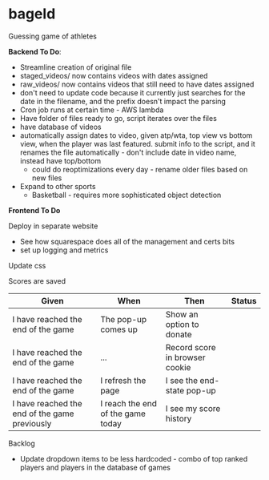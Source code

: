 # bageld
Guessing game of athletes

**Backend To Do**:
* Streamline creation of original file
 * staged_videos/ now contains videos with dates assigned
 * raw_videos/ now contains videos that still need to have dates assigned
 * don't need to update code because it currently just searches for the date in the filename, and the prefix doesn't impact the parsing
* Cron job runs at certain time - AWS lambda
* Have folder of files ready to go, script iterates over the files
* have database of videos
* automatically assign dates to video, given atp/wta, top view vs bottom view, when the player was last featured. submit info to the script, and it renames the file automatically - don't include date in video name, instead have top/bottom
  * could do reoptimizations every day - rename older files based on new files
* Expand to other sports
    * Basketball - requires more sophisticated object detection

**Frontend To Do**

Deploy in separate website
* See how squarespace does all of the management and certs bits
* set up logging and metrics

Update css

Scores are saved

| Given       | When | Then| Status |
| ----------- | ----------- | ----------- | ----------- |
| I have reached the end of the game | The pop-up comes up | Show an option to donate | |
| I have reached the end of the game | ... | Record score in browser cookie | |
| I have reached the end of the game | I refresh the page | I see the end-state pop-up | |
| I have reached the end of the game previously | I reach the end of the game today | I see my score history | |


Backlog
* Update dropdown items to be less hardcoded - combo of top ranked players and players in the database of games
